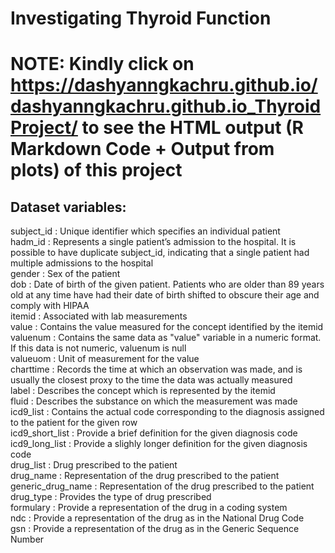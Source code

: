 # Investigating Thyroid Function

# NOTE: Kindly click on https://dashyanngkachru.github.io/dashyanngkachru.github.io_ThyroidProject/ to see the HTML output (R Markdown Code + Output from plots) of this project 

## Dataset variables:
     
subject_id : Unique identifier which specifies an individual patient   
hadm_id : Represents a single patient’s admission to the hospital. It is possible to have duplicate subject_id, indicating that a single patient had multiple admissions to the hospital     
gender : Sex of the patient    
dob : Date of birth of the given patient. Patients who are older than 89 years old at any time have had their date of birth shifted to obscure their age and comply with HIPAA   
itemid : Associated with lab measurements   
value : Contains the value measured for the concept identified by the itemid   
valuenum : Contains the same data as "value" variable in a numeric format. If this data is not numeric, valuenum is null   
valueuom : Unit of measurement for the value   
charttime : Records the time at which an observation was made, and is usually the closest proxy to the time the data was actually measured  
label : Describes the concept which is represented by the itemid   
fluid : Describes the substance on which the measurement was made   
icd9_list : Contains the actual code corresponding to the diagnosis assigned to the patient for the given row   
icd9_short_list : Provide a brief definition for the given diagnosis code   
icd9_long_list : Provide a slighly longer definition for the given diagnosis code   
drug_list : Drug prescribed to the patient   
drug_name : Representation of the drug prescribed to the patient   
generic_drug_name : Representation of the drug prescribed to the patient   
drug_type : Provides the type of drug prescribed   
formulary : Provide a representation of the drug in a coding system   
ndc : Provide a representation of the drug as in the National Drug Code   
gsn : Provide a representation of the drug as in the Generic Sequence Number
